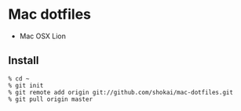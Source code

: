 Mac dotfiles
============

* Mac OSX Lion


Install
-------

    % cd ~
    % git init
    % git remote add origin git://github.com/shokai/mac-dotfiles.git
    % git pull origin master
